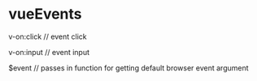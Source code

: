 # vueEvents

v-on:click // event click

v-on:input // event input

$event // passes in function for getting default browser event argument  

